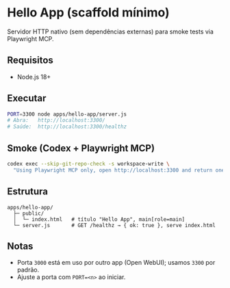 # Hello App (scaffold mínimo)

Servidor HTTP nativo (sem dependências externas) para smoke tests via Playwright MCP.

## Requisitos
- Node.js 18+

## Executar
```sh
PORT=3300 node apps/hello-app/server.js
# Abra:   http://localhost:3300/
# Saúde:  http://localhost:3300/healthz
```

## Smoke (Codex + Playwright MCP)
```sh
codex exec --skip-git-repo-check -s workspace-write \
  "Using Playwright MCP only, open http://localhost:3300 and return one line: TITLE=<document.title> URL=<page.url>."
```

## Estrutura
```
apps/hello-app/
  ├─ public/
  │  └─ index.html   # título "Hello App", main[role=main]
  └─ server.js       # GET /healthz → { ok: true }, serve index.html
```

## Notas
- Porta `3000` está em uso por outro app (Open WebUI); usamos `3300` por padrão.
- Ajuste a porta com `PORT=<n>` ao iniciar.
